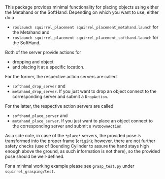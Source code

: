 This package provides minimal functionality for placing objects using either the Metahand or the SoftHand. Depending on which you want to use, either do a
- `roslaunch squirrel_placement squirrel_placement_metahand.launch` for the Metahand
and
- `roslaunch squirrel_placement squirrel_placement_softhand.launch` for the SoftHand.

Both of the server provide actions for
- dropping and object
- and placing it at a specific location.

For the former, the respective action servers are called
- `softhand_drop_server` and
- `metahand_drop_server`.
If you just want to drop an object connect to the corresponding server and submit a `DropAction`.

For the latter, the respective action servers are called
- `softhand_place_server` and
- `metahand_place_server`.
If you just want to place an object connect to the corresponding server and submit a `PutDownAction`.

As a side note, in case of the `*place*` servers, the provided pose *is* transformed into the proper frame (`origin`); however, there are not further safety checks (use of Bounding Cylinder to assure the hand stays high enough above the ground, as such information is not there), so the provided pose should be well-defined.

For a minimal working example please see `grasp_test.py` under `squirrel_grasping/test`.
